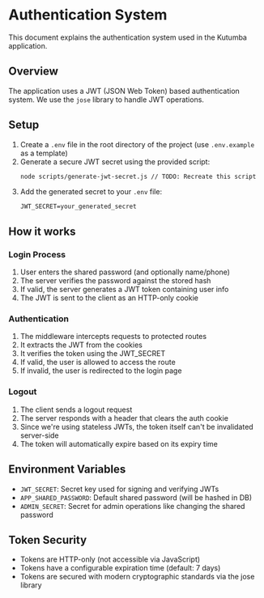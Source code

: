 # Authentication System

This document explains the authentication system used in the Kutumba application.

## Overview

The application uses a JWT (JSON Web Token) based authentication system. We use the `jose` library to handle JWT operations.

## Setup

1. Create a `.env` file in the root directory of the project (use `.env.example` as a template)
2. Generate a secure JWT secret using the provided script:
   ```bash
   node scripts/generate-jwt-secret.js // TODO: Recreate this script
   ```
3. Add the generated secret to your `.env` file:
   ```
   JWT_SECRET=your_generated_secret
   ```

## How it works

### Login Process
1. User enters the shared password (and optionally name/phone)
2. The server verifies the password against the stored hash
3. If valid, the server generates a JWT token containing user info
4. The JWT is sent to the client as an HTTP-only cookie

### Authentication
1. The middleware intercepts requests to protected routes
2. It extracts the JWT from the cookies
3. It verifies the token using the JWT_SECRET
4. If valid, the user is allowed to access the route
5. If invalid, the user is redirected to the login page

### Logout
1. The client sends a logout request
2. The server responds with a header that clears the auth cookie
3. Since we're using stateless JWTs, the token itself can't be invalidated server-side
4. The token will automatically expire based on its expiry time

## Environment Variables

- `JWT_SECRET`: Secret key used for signing and verifying JWTs
- `APP_SHARED_PASSWORD`: Default shared password (will be hashed in DB)
- `ADMIN_SECRET`: Secret for admin operations like changing the shared password

## Token Security

- Tokens are HTTP-only (not accessible via JavaScript)
- Tokens have a configurable expiration time (default: 7 days)
- Tokens are secured with modern cryptographic standards via the jose library

